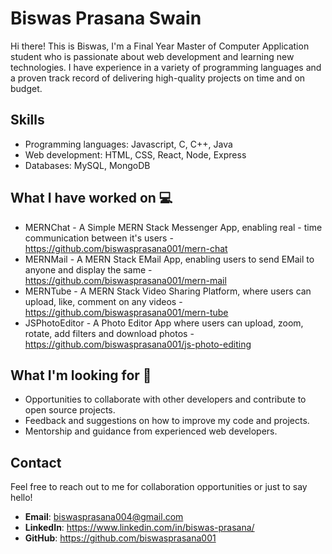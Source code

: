 # Biswas Prasana Swain

Hi there! This is Biswas, I'm a Final Year Master of Computer Application student who is passionate about web development and learning new technologies. I have experience in a variety of programming languages and a proven track record of delivering high-quality projects on time and on budget.

## Skills
- Programming languages: Javascript, C, C++, Java
- Web development: HTML, CSS, React, Node, Express
- Databases: MySQL, MongoDB

## What I have worked on 💻

- MERNChat - A Simple MERN Stack Messenger App, enabling real - time communication between it's users - https://github.com/biswasprasana001/mern-chat
- MERNMail - A MERN Stack EMail App, enabling users to send EMail to anyone and display the same - https://github.com/biswasprasana001/mern-mail
- MERNTube - A MERN Stack Video Sharing Platform, where users can upload, like, comment on any videos - https://github.com/biswasprasana001/mern-tube
- JSPhotoEditor - A Photo Editor App where users can upload, zoom, rotate, add filters and download photos - https://github.com/biswasprasana001/js-photo-editing

## What I'm looking for 🙌

- Opportunities to collaborate with other developers and contribute to open source projects.
- Feedback and suggestions on how to improve my code and projects.
- Mentorship and guidance from experienced web developers.

## Contact

Feel free to reach out to me for collaboration opportunities or just to say hello!

- **Email**: biswasprasana004@gmail.com
- **LinkedIn**: https://www.linkedin.com/in/biswas-prasana/
- **GitHub**: https://github.com/biswasprasana001
